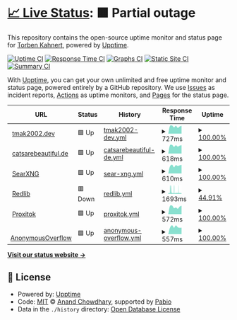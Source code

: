 # [📈 Live Status](https://tmak2002.github.io/Upptime): <!--live status--> **🟧 Partial outage**

This repository contains the open-source uptime monitor and status page for [Torben Kahnert](https://tmak2002.dev), powered by [Upptime](https://github.com/upptime/upptime).

[![Uptime CI](https://github.com/tmak2002/Upptime/workflows/Uptime%20CI/badge.svg)](https://github.com/tmak2002/Upptime/actions?query=workflow%3A%22Uptime+CI%22)
[![Response Time CI](https://github.com/tmak2002/Upptime/workflows/Response%20Time%20CI/badge.svg)](https://github.com/tmak2002/Upptime/actions?query=workflow%3A%22Response+Time+CI%22)
[![Graphs CI](https://github.com/tmak2002/Upptime/workflows/Graphs%20CI/badge.svg)](https://github.com/tmak2002/Upptime/actions?query=workflow%3A%22Graphs+CI%22)
[![Static Site CI](https://github.com/tmak2002/Upptime/workflows/Static%20Site%20CI/badge.svg)](https://github.com/tmak2002/Upptime/actions?query=workflow%3A%22Static+Site+CI%22)
[![Summary CI](https://github.com/tmak2002/Upptime/workflows/Summary%20CI/badge.svg)](https://github.com/tmak2002/Upptime/actions?query=workflow%3A%22Summary+CI%22)

With [Upptime](https://upptime.js.org), you can get your own unlimited and free uptime monitor and status page, powered entirely by a GitHub repository. We use [Issues](https://github.com/tmak2002/Upptime/issues) as incident reports, [Actions](https://github.com/tmak2002/Upptime/actions) as uptime monitors, and [Pages](https://tmak2002.github.io/Upptime) for the status page.

<!--start: status pages-->
<!-- This summary is generated by Upptime (https://github.com/upptime/upptime) -->
<!-- Do not edit this manually, your changes will be overwritten -->
<!-- prettier-ignore -->
| URL | Status | History | Response Time | Uptime |
| --- | ------ | ------- | ------------- | ------ |
| <img alt="" src="https://icons.duckduckgo.com/ip3/tmak2002.dev.ico" height="13"> [tmak2002.dev](https://tmak2002.dev) | 🟩 Up | [tmak2002-dev.yml](https://github.com/tmak2002/Upptime/commits/HEAD/history/tmak2002-dev.yml) | <details><summary><img alt="Response time graph" src="./graphs/tmak2002-dev/response-time-week.png" height="20"> 727ms</summary><br><a href="https://tmak2002.github.io/Upptime/history/tmak2002-dev"><img alt="Response time 665" src="https://img.shields.io/endpoint?url=https%3A%2F%2Fraw.githubusercontent.com%2Ftmak2002%2FUpptime%2FHEAD%2Fapi%2Ftmak2002-dev%2Fresponse-time.json"></a><br><a href="https://tmak2002.github.io/Upptime/history/tmak2002-dev"><img alt="24-hour response time 785" src="https://img.shields.io/endpoint?url=https%3A%2F%2Fraw.githubusercontent.com%2Ftmak2002%2FUpptime%2FHEAD%2Fapi%2Ftmak2002-dev%2Fresponse-time-day.json"></a><br><a href="https://tmak2002.github.io/Upptime/history/tmak2002-dev"><img alt="7-day response time 727" src="https://img.shields.io/endpoint?url=https%3A%2F%2Fraw.githubusercontent.com%2Ftmak2002%2FUpptime%2FHEAD%2Fapi%2Ftmak2002-dev%2Fresponse-time-week.json"></a><br><a href="https://tmak2002.github.io/Upptime/history/tmak2002-dev"><img alt="30-day response time 665" src="https://img.shields.io/endpoint?url=https%3A%2F%2Fraw.githubusercontent.com%2Ftmak2002%2FUpptime%2FHEAD%2Fapi%2Ftmak2002-dev%2Fresponse-time-month.json"></a><br><a href="https://tmak2002.github.io/Upptime/history/tmak2002-dev"><img alt="1-year response time 665" src="https://img.shields.io/endpoint?url=https%3A%2F%2Fraw.githubusercontent.com%2Ftmak2002%2FUpptime%2FHEAD%2Fapi%2Ftmak2002-dev%2Fresponse-time-year.json"></a></details> | <details><summary><a href="https://tmak2002.github.io/Upptime/history/tmak2002-dev">100.00%</a></summary><a href="https://tmak2002.github.io/Upptime/history/tmak2002-dev"><img alt="All-time uptime 100.00%" src="https://img.shields.io/endpoint?url=https%3A%2F%2Fraw.githubusercontent.com%2Ftmak2002%2FUpptime%2FHEAD%2Fapi%2Ftmak2002-dev%2Fuptime.json"></a><br><a href="https://tmak2002.github.io/Upptime/history/tmak2002-dev"><img alt="24-hour uptime 100.00%" src="https://img.shields.io/endpoint?url=https%3A%2F%2Fraw.githubusercontent.com%2Ftmak2002%2FUpptime%2FHEAD%2Fapi%2Ftmak2002-dev%2Fuptime-day.json"></a><br><a href="https://tmak2002.github.io/Upptime/history/tmak2002-dev"><img alt="7-day uptime 100.00%" src="https://img.shields.io/endpoint?url=https%3A%2F%2Fraw.githubusercontent.com%2Ftmak2002%2FUpptime%2FHEAD%2Fapi%2Ftmak2002-dev%2Fuptime-week.json"></a><br><a href="https://tmak2002.github.io/Upptime/history/tmak2002-dev"><img alt="30-day uptime 100.00%" src="https://img.shields.io/endpoint?url=https%3A%2F%2Fraw.githubusercontent.com%2Ftmak2002%2FUpptime%2FHEAD%2Fapi%2Ftmak2002-dev%2Fuptime-month.json"></a><br><a href="https://tmak2002.github.io/Upptime/history/tmak2002-dev"><img alt="1-year uptime 100.00%" src="https://img.shields.io/endpoint?url=https%3A%2F%2Fraw.githubusercontent.com%2Ftmak2002%2FUpptime%2FHEAD%2Fapi%2Ftmak2002-dev%2Fuptime-year.json"></a></details>
| <img alt="" src="https://icons.duckduckgo.com/ip3/catsarebeautiful.de.ico" height="13"> [catsarebeautiful.de](https://catsarebeautiful.de) | 🟩 Up | [catsarebeautiful-de.yml](https://github.com/tmak2002/Upptime/commits/HEAD/history/catsarebeautiful-de.yml) | <details><summary><img alt="Response time graph" src="./graphs/catsarebeautiful-de/response-time-week.png" height="20"> 618ms</summary><br><a href="https://tmak2002.github.io/Upptime/history/catsarebeautiful-de"><img alt="Response time 555" src="https://img.shields.io/endpoint?url=https%3A%2F%2Fraw.githubusercontent.com%2Ftmak2002%2FUpptime%2FHEAD%2Fapi%2Fcatsarebeautiful-de%2Fresponse-time.json"></a><br><a href="https://tmak2002.github.io/Upptime/history/catsarebeautiful-de"><img alt="24-hour response time 655" src="https://img.shields.io/endpoint?url=https%3A%2F%2Fraw.githubusercontent.com%2Ftmak2002%2FUpptime%2FHEAD%2Fapi%2Fcatsarebeautiful-de%2Fresponse-time-day.json"></a><br><a href="https://tmak2002.github.io/Upptime/history/catsarebeautiful-de"><img alt="7-day response time 618" src="https://img.shields.io/endpoint?url=https%3A%2F%2Fraw.githubusercontent.com%2Ftmak2002%2FUpptime%2FHEAD%2Fapi%2Fcatsarebeautiful-de%2Fresponse-time-week.json"></a><br><a href="https://tmak2002.github.io/Upptime/history/catsarebeautiful-de"><img alt="30-day response time 555" src="https://img.shields.io/endpoint?url=https%3A%2F%2Fraw.githubusercontent.com%2Ftmak2002%2FUpptime%2FHEAD%2Fapi%2Fcatsarebeautiful-de%2Fresponse-time-month.json"></a><br><a href="https://tmak2002.github.io/Upptime/history/catsarebeautiful-de"><img alt="1-year response time 555" src="https://img.shields.io/endpoint?url=https%3A%2F%2Fraw.githubusercontent.com%2Ftmak2002%2FUpptime%2FHEAD%2Fapi%2Fcatsarebeautiful-de%2Fresponse-time-year.json"></a></details> | <details><summary><a href="https://tmak2002.github.io/Upptime/history/catsarebeautiful-de">100.00%</a></summary><a href="https://tmak2002.github.io/Upptime/history/catsarebeautiful-de"><img alt="All-time uptime 100.00%" src="https://img.shields.io/endpoint?url=https%3A%2F%2Fraw.githubusercontent.com%2Ftmak2002%2FUpptime%2FHEAD%2Fapi%2Fcatsarebeautiful-de%2Fuptime.json"></a><br><a href="https://tmak2002.github.io/Upptime/history/catsarebeautiful-de"><img alt="24-hour uptime 100.00%" src="https://img.shields.io/endpoint?url=https%3A%2F%2Fraw.githubusercontent.com%2Ftmak2002%2FUpptime%2FHEAD%2Fapi%2Fcatsarebeautiful-de%2Fuptime-day.json"></a><br><a href="https://tmak2002.github.io/Upptime/history/catsarebeautiful-de"><img alt="7-day uptime 100.00%" src="https://img.shields.io/endpoint?url=https%3A%2F%2Fraw.githubusercontent.com%2Ftmak2002%2FUpptime%2FHEAD%2Fapi%2Fcatsarebeautiful-de%2Fuptime-week.json"></a><br><a href="https://tmak2002.github.io/Upptime/history/catsarebeautiful-de"><img alt="30-day uptime 100.00%" src="https://img.shields.io/endpoint?url=https%3A%2F%2Fraw.githubusercontent.com%2Ftmak2002%2FUpptime%2FHEAD%2Fapi%2Fcatsarebeautiful-de%2Fuptime-month.json"></a><br><a href="https://tmak2002.github.io/Upptime/history/catsarebeautiful-de"><img alt="1-year uptime 100.00%" src="https://img.shields.io/endpoint?url=https%3A%2F%2Fraw.githubusercontent.com%2Ftmak2002%2FUpptime%2FHEAD%2Fapi%2Fcatsarebeautiful-de%2Fuptime-year.json"></a></details>
| <img alt="" src="https://icons.duckduckgo.com/ip3/search.catsarebeautiful.de.ico" height="13"> [SearXNG](https://search.catsarebeautiful.de) | 🟩 Up | [sear-xng.yml](https://github.com/tmak2002/Upptime/commits/HEAD/history/sear-xng.yml) | <details><summary><img alt="Response time graph" src="./graphs/sear-xng/response-time-week.png" height="20"> 610ms</summary><br><a href="https://tmak2002.github.io/Upptime/history/sear-xng"><img alt="Response time 565" src="https://img.shields.io/endpoint?url=https%3A%2F%2Fraw.githubusercontent.com%2Ftmak2002%2FUpptime%2FHEAD%2Fapi%2Fsear-xng%2Fresponse-time.json"></a><br><a href="https://tmak2002.github.io/Upptime/history/sear-xng"><img alt="24-hour response time 672" src="https://img.shields.io/endpoint?url=https%3A%2F%2Fraw.githubusercontent.com%2Ftmak2002%2FUpptime%2FHEAD%2Fapi%2Fsear-xng%2Fresponse-time-day.json"></a><br><a href="https://tmak2002.github.io/Upptime/history/sear-xng"><img alt="7-day response time 610" src="https://img.shields.io/endpoint?url=https%3A%2F%2Fraw.githubusercontent.com%2Ftmak2002%2FUpptime%2FHEAD%2Fapi%2Fsear-xng%2Fresponse-time-week.json"></a><br><a href="https://tmak2002.github.io/Upptime/history/sear-xng"><img alt="30-day response time 565" src="https://img.shields.io/endpoint?url=https%3A%2F%2Fraw.githubusercontent.com%2Ftmak2002%2FUpptime%2FHEAD%2Fapi%2Fsear-xng%2Fresponse-time-month.json"></a><br><a href="https://tmak2002.github.io/Upptime/history/sear-xng"><img alt="1-year response time 565" src="https://img.shields.io/endpoint?url=https%3A%2F%2Fraw.githubusercontent.com%2Ftmak2002%2FUpptime%2FHEAD%2Fapi%2Fsear-xng%2Fresponse-time-year.json"></a></details> | <details><summary><a href="https://tmak2002.github.io/Upptime/history/sear-xng">100.00%</a></summary><a href="https://tmak2002.github.io/Upptime/history/sear-xng"><img alt="All-time uptime 100.00%" src="https://img.shields.io/endpoint?url=https%3A%2F%2Fraw.githubusercontent.com%2Ftmak2002%2FUpptime%2FHEAD%2Fapi%2Fsear-xng%2Fuptime.json"></a><br><a href="https://tmak2002.github.io/Upptime/history/sear-xng"><img alt="24-hour uptime 100.00%" src="https://img.shields.io/endpoint?url=https%3A%2F%2Fraw.githubusercontent.com%2Ftmak2002%2FUpptime%2FHEAD%2Fapi%2Fsear-xng%2Fuptime-day.json"></a><br><a href="https://tmak2002.github.io/Upptime/history/sear-xng"><img alt="7-day uptime 100.00%" src="https://img.shields.io/endpoint?url=https%3A%2F%2Fraw.githubusercontent.com%2Ftmak2002%2FUpptime%2FHEAD%2Fapi%2Fsear-xng%2Fuptime-week.json"></a><br><a href="https://tmak2002.github.io/Upptime/history/sear-xng"><img alt="30-day uptime 100.00%" src="https://img.shields.io/endpoint?url=https%3A%2F%2Fraw.githubusercontent.com%2Ftmak2002%2FUpptime%2FHEAD%2Fapi%2Fsear-xng%2Fuptime-month.json"></a><br><a href="https://tmak2002.github.io/Upptime/history/sear-xng"><img alt="1-year uptime 100.00%" src="https://img.shields.io/endpoint?url=https%3A%2F%2Fraw.githubusercontent.com%2Ftmak2002%2FUpptime%2FHEAD%2Fapi%2Fsear-xng%2Fuptime-year.json"></a></details>
| <img alt="" src="https://icons.duckduckgo.com/ip3/redlib.catsarebeautiful.de.ico" height="13"> [Redlib](https://redlib.catsarebeautiful.de) | 🟥 Down | [redlib.yml](https://github.com/tmak2002/Upptime/commits/HEAD/history/redlib.yml) | <details><summary><img alt="Response time graph" src="./graphs/redlib/response-time-week.png" height="20"> 1693ms</summary><br><a href="https://tmak2002.github.io/Upptime/history/redlib"><img alt="Response time 1460" src="https://img.shields.io/endpoint?url=https%3A%2F%2Fraw.githubusercontent.com%2Ftmak2002%2FUpptime%2FHEAD%2Fapi%2Fredlib%2Fresponse-time.json"></a><br><a href="https://tmak2002.github.io/Upptime/history/redlib"><img alt="24-hour response time 797" src="https://img.shields.io/endpoint?url=https%3A%2F%2Fraw.githubusercontent.com%2Ftmak2002%2FUpptime%2FHEAD%2Fapi%2Fredlib%2Fresponse-time-day.json"></a><br><a href="https://tmak2002.github.io/Upptime/history/redlib"><img alt="7-day response time 1693" src="https://img.shields.io/endpoint?url=https%3A%2F%2Fraw.githubusercontent.com%2Ftmak2002%2FUpptime%2FHEAD%2Fapi%2Fredlib%2Fresponse-time-week.json"></a><br><a href="https://tmak2002.github.io/Upptime/history/redlib"><img alt="30-day response time 1460" src="https://img.shields.io/endpoint?url=https%3A%2F%2Fraw.githubusercontent.com%2Ftmak2002%2FUpptime%2FHEAD%2Fapi%2Fredlib%2Fresponse-time-month.json"></a><br><a href="https://tmak2002.github.io/Upptime/history/redlib"><img alt="1-year response time 1460" src="https://img.shields.io/endpoint?url=https%3A%2F%2Fraw.githubusercontent.com%2Ftmak2002%2FUpptime%2FHEAD%2Fapi%2Fredlib%2Fresponse-time-year.json"></a></details> | <details><summary><a href="https://tmak2002.github.io/Upptime/history/redlib">44.91%</a></summary><a href="https://tmak2002.github.io/Upptime/history/redlib"><img alt="All-time uptime 35.02%" src="https://img.shields.io/endpoint?url=https%3A%2F%2Fraw.githubusercontent.com%2Ftmak2002%2FUpptime%2FHEAD%2Fapi%2Fredlib%2Fuptime.json"></a><br><a href="https://tmak2002.github.io/Upptime/history/redlib"><img alt="24-hour uptime 12.04%" src="https://img.shields.io/endpoint?url=https%3A%2F%2Fraw.githubusercontent.com%2Ftmak2002%2FUpptime%2FHEAD%2Fapi%2Fredlib%2Fuptime-day.json"></a><br><a href="https://tmak2002.github.io/Upptime/history/redlib"><img alt="7-day uptime 44.91%" src="https://img.shields.io/endpoint?url=https%3A%2F%2Fraw.githubusercontent.com%2Ftmak2002%2FUpptime%2FHEAD%2Fapi%2Fredlib%2Fuptime-week.json"></a><br><a href="https://tmak2002.github.io/Upptime/history/redlib"><img alt="30-day uptime 35.02%" src="https://img.shields.io/endpoint?url=https%3A%2F%2Fraw.githubusercontent.com%2Ftmak2002%2FUpptime%2FHEAD%2Fapi%2Fredlib%2Fuptime-month.json"></a><br><a href="https://tmak2002.github.io/Upptime/history/redlib"><img alt="1-year uptime 35.02%" src="https://img.shields.io/endpoint?url=https%3A%2F%2Fraw.githubusercontent.com%2Ftmak2002%2FUpptime%2FHEAD%2Fapi%2Fredlib%2Fuptime-year.json"></a></details>
| <img alt="" src="https://icons.duckduckgo.com/ip3/proxitok.catsarebeautiful.de.ico" height="13"> [Proxitok](https://proxitok.catsarebeautiful.de) | 🟩 Up | [proxitok.yml](https://github.com/tmak2002/Upptime/commits/HEAD/history/proxitok.yml) | <details><summary><img alt="Response time graph" src="./graphs/proxitok/response-time-week.png" height="20"> 572ms</summary><br><a href="https://tmak2002.github.io/Upptime/history/proxitok"><img alt="Response time 533" src="https://img.shields.io/endpoint?url=https%3A%2F%2Fraw.githubusercontent.com%2Ftmak2002%2FUpptime%2FHEAD%2Fapi%2Fproxitok%2Fresponse-time.json"></a><br><a href="https://tmak2002.github.io/Upptime/history/proxitok"><img alt="24-hour response time 669" src="https://img.shields.io/endpoint?url=https%3A%2F%2Fraw.githubusercontent.com%2Ftmak2002%2FUpptime%2FHEAD%2Fapi%2Fproxitok%2Fresponse-time-day.json"></a><br><a href="https://tmak2002.github.io/Upptime/history/proxitok"><img alt="7-day response time 572" src="https://img.shields.io/endpoint?url=https%3A%2F%2Fraw.githubusercontent.com%2Ftmak2002%2FUpptime%2FHEAD%2Fapi%2Fproxitok%2Fresponse-time-week.json"></a><br><a href="https://tmak2002.github.io/Upptime/history/proxitok"><img alt="30-day response time 533" src="https://img.shields.io/endpoint?url=https%3A%2F%2Fraw.githubusercontent.com%2Ftmak2002%2FUpptime%2FHEAD%2Fapi%2Fproxitok%2Fresponse-time-month.json"></a><br><a href="https://tmak2002.github.io/Upptime/history/proxitok"><img alt="1-year response time 533" src="https://img.shields.io/endpoint?url=https%3A%2F%2Fraw.githubusercontent.com%2Ftmak2002%2FUpptime%2FHEAD%2Fapi%2Fproxitok%2Fresponse-time-year.json"></a></details> | <details><summary><a href="https://tmak2002.github.io/Upptime/history/proxitok">100.00%</a></summary><a href="https://tmak2002.github.io/Upptime/history/proxitok"><img alt="All-time uptime 100.00%" src="https://img.shields.io/endpoint?url=https%3A%2F%2Fraw.githubusercontent.com%2Ftmak2002%2FUpptime%2FHEAD%2Fapi%2Fproxitok%2Fuptime.json"></a><br><a href="https://tmak2002.github.io/Upptime/history/proxitok"><img alt="24-hour uptime 100.00%" src="https://img.shields.io/endpoint?url=https%3A%2F%2Fraw.githubusercontent.com%2Ftmak2002%2FUpptime%2FHEAD%2Fapi%2Fproxitok%2Fuptime-day.json"></a><br><a href="https://tmak2002.github.io/Upptime/history/proxitok"><img alt="7-day uptime 100.00%" src="https://img.shields.io/endpoint?url=https%3A%2F%2Fraw.githubusercontent.com%2Ftmak2002%2FUpptime%2FHEAD%2Fapi%2Fproxitok%2Fuptime-week.json"></a><br><a href="https://tmak2002.github.io/Upptime/history/proxitok"><img alt="30-day uptime 100.00%" src="https://img.shields.io/endpoint?url=https%3A%2F%2Fraw.githubusercontent.com%2Ftmak2002%2FUpptime%2FHEAD%2Fapi%2Fproxitok%2Fuptime-month.json"></a><br><a href="https://tmak2002.github.io/Upptime/history/proxitok"><img alt="1-year uptime 100.00%" src="https://img.shields.io/endpoint?url=https%3A%2F%2Fraw.githubusercontent.com%2Ftmak2002%2FUpptime%2FHEAD%2Fapi%2Fproxitok%2Fuptime-year.json"></a></details>
| <img alt="" src="https://icons.duckduckgo.com/ip3/overflow.catsarebeautiful.de.ico" height="13"> [AnonymousOverflow](https://overflow.catsarebeautiful.de) | 🟩 Up | [anonymous-overflow.yml](https://github.com/tmak2002/Upptime/commits/HEAD/history/anonymous-overflow.yml) | <details><summary><img alt="Response time graph" src="./graphs/anonymous-overflow/response-time-week.png" height="20"> 557ms</summary><br><a href="https://tmak2002.github.io/Upptime/history/anonymous-overflow"><img alt="Response time 527" src="https://img.shields.io/endpoint?url=https%3A%2F%2Fraw.githubusercontent.com%2Ftmak2002%2FUpptime%2FHEAD%2Fapi%2Fanonymous-overflow%2Fresponse-time.json"></a><br><a href="https://tmak2002.github.io/Upptime/history/anonymous-overflow"><img alt="24-hour response time 501" src="https://img.shields.io/endpoint?url=https%3A%2F%2Fraw.githubusercontent.com%2Ftmak2002%2FUpptime%2FHEAD%2Fapi%2Fanonymous-overflow%2Fresponse-time-day.json"></a><br><a href="https://tmak2002.github.io/Upptime/history/anonymous-overflow"><img alt="7-day response time 557" src="https://img.shields.io/endpoint?url=https%3A%2F%2Fraw.githubusercontent.com%2Ftmak2002%2FUpptime%2FHEAD%2Fapi%2Fanonymous-overflow%2Fresponse-time-week.json"></a><br><a href="https://tmak2002.github.io/Upptime/history/anonymous-overflow"><img alt="30-day response time 527" src="https://img.shields.io/endpoint?url=https%3A%2F%2Fraw.githubusercontent.com%2Ftmak2002%2FUpptime%2FHEAD%2Fapi%2Fanonymous-overflow%2Fresponse-time-month.json"></a><br><a href="https://tmak2002.github.io/Upptime/history/anonymous-overflow"><img alt="1-year response time 527" src="https://img.shields.io/endpoint?url=https%3A%2F%2Fraw.githubusercontent.com%2Ftmak2002%2FUpptime%2FHEAD%2Fapi%2Fanonymous-overflow%2Fresponse-time-year.json"></a></details> | <details><summary><a href="https://tmak2002.github.io/Upptime/history/anonymous-overflow">100.00%</a></summary><a href="https://tmak2002.github.io/Upptime/history/anonymous-overflow"><img alt="All-time uptime 100.00%" src="https://img.shields.io/endpoint?url=https%3A%2F%2Fraw.githubusercontent.com%2Ftmak2002%2FUpptime%2FHEAD%2Fapi%2Fanonymous-overflow%2Fuptime.json"></a><br><a href="https://tmak2002.github.io/Upptime/history/anonymous-overflow"><img alt="24-hour uptime 100.00%" src="https://img.shields.io/endpoint?url=https%3A%2F%2Fraw.githubusercontent.com%2Ftmak2002%2FUpptime%2FHEAD%2Fapi%2Fanonymous-overflow%2Fuptime-day.json"></a><br><a href="https://tmak2002.github.io/Upptime/history/anonymous-overflow"><img alt="7-day uptime 100.00%" src="https://img.shields.io/endpoint?url=https%3A%2F%2Fraw.githubusercontent.com%2Ftmak2002%2FUpptime%2FHEAD%2Fapi%2Fanonymous-overflow%2Fuptime-week.json"></a><br><a href="https://tmak2002.github.io/Upptime/history/anonymous-overflow"><img alt="30-day uptime 100.00%" src="https://img.shields.io/endpoint?url=https%3A%2F%2Fraw.githubusercontent.com%2Ftmak2002%2FUpptime%2FHEAD%2Fapi%2Fanonymous-overflow%2Fuptime-month.json"></a><br><a href="https://tmak2002.github.io/Upptime/history/anonymous-overflow"><img alt="1-year uptime 100.00%" src="https://img.shields.io/endpoint?url=https%3A%2F%2Fraw.githubusercontent.com%2Ftmak2002%2FUpptime%2FHEAD%2Fapi%2Fanonymous-overflow%2Fuptime-year.json"></a></details>

<!--end: status pages-->

[**Visit our status website →**](https://tmak2002.github.io/Upptime)

## 📄 License

- Powered by: [Upptime](https://github.com/upptime/upptime)
- Code: [MIT](./LICENSE) © [Anand Chowdhary](https://anandchowdhary.com), supported by [Pabio](https://pabio.com)
- Data in the `./history` directory: [Open Database License](https://opendatacommons.org/licenses/odbl/1-0/)
